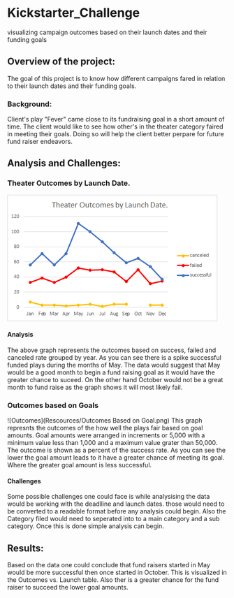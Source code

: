 # Kickstarter_Challenge
visualizing campaign outcomes based on their launch dates and their funding goals
## Overview of the project:
The goal of this project is to know how different campaigns fared in relation to their launch dates and their funding goals. 
### Background:
Client's play "Fever" came close to its fundraising goal in a short amount of time. The client would like to see how other's in the theater category faired in meeting their goals. Doing so will help the client better perpare for future fund raiser endeavors.
## Analysis and Challenges:
### Theater Outcomes by Launch Date.
![Outcome](Rescources/Theater_Outcome_vs_Launch.png)
#### Analysis
The above graph represents the outcomes based on success, failed and canceled rate grouped by year. As you can see there is a spike successful funded plays during the months of May. The data would suggest that May would be a good month to begin a fund raising goal as it would have the greater chance to suceed. On the other hand October would not be a great month to fund raise as the graph shows it will most likely fail.
### Outcomes based on Goals
![Outcomes](Rescources/Outcomes Based on Goal.png)
This graph represnts the outcomes of the how well the plays fair based on goal amounts. Goal amounts were arranged in increments or 5,000 with a minimum value less than 1,000 and a maximum value grater than 50,000. The outcome is shown as a percent of the success rate. As you can see the lower the goal amount leads to it have a greater chance of meeting its goal. Where the greater goal amount is less successful.
#### Challenges
Some possible challenges one could face is while analysising the data would be working with the deadlline and launch dates. those would need to be converted to a readable format before any analysis could begin. Also the Category filed would need to seperated into to a main category and a sub category. Once this is done simple analysis can begin.
## Results:
Based on the data one could conclude that fund raisers started in May would be more successful then once started in October. This is visualized in the Outcomes vs. Launch table. Also ther is a greater chance for the fund raiser to succeed the lower goal amounts.
